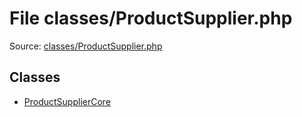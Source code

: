 File classes/ProductSupplier.php
=========

Source: [classes/ProductSupplier.php](https://github.com/PrestaShop/PrestaShop/blob/1.6.0.3/classes/ProductSupplier.php)


Classes
-------

* [ProductSupplierCore](class.ProductSupplierCore.md)

